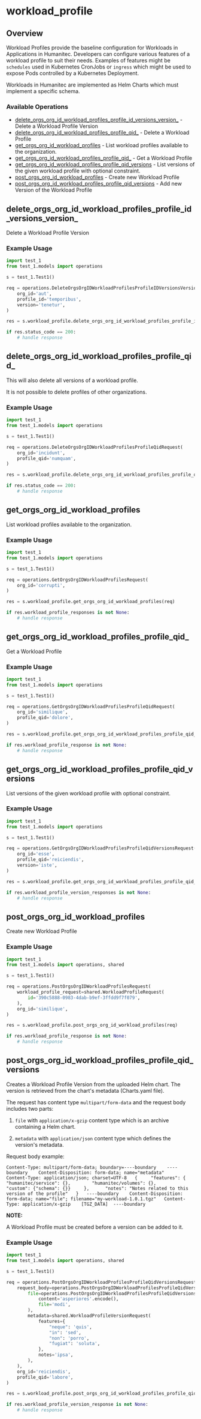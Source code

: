 # workload_profile

## Overview

Workload Profiles provide the baseline configuration for Workloads in Applications in Humanitec. Developers can configure various features of a workload profile to suit their needs. Examples of features might be `schedules` used in Kubernetes CronJobs or `ingress` which might be used to expose Pods controlled by a Kubernetes Deployment.

Workloads in Humanitec are implemented as Helm Charts which must implement a specific schema.
<SchemaDefinition schemaRef="#/components/schemas/WorkloadProfileRequest" />


### Available Operations

* [delete_orgs_org_id_workload_profiles_profile_id_versions_version_](#delete_orgs_org_id_workload_profiles_profile_id_versions_version_) - Delete a Workload Profile Version
* [delete_orgs_org_id_workload_profiles_profile_qid_](#delete_orgs_org_id_workload_profiles_profile_qid_) - Delete a Workload Profile
* [get_orgs_org_id_workload_profiles](#get_orgs_org_id_workload_profiles) - List workload profiles available to the organization.
* [get_orgs_org_id_workload_profiles_profile_qid_](#get_orgs_org_id_workload_profiles_profile_qid_) - Get a Workload Profile
* [get_orgs_org_id_workload_profiles_profile_qid_versions](#get_orgs_org_id_workload_profiles_profile_qid_versions) - List versions of the given workload profile with optional constraint.
* [post_orgs_org_id_workload_profiles](#post_orgs_org_id_workload_profiles) - Create new Workload Profile
* [post_orgs_org_id_workload_profiles_profile_qid_versions](#post_orgs_org_id_workload_profiles_profile_qid_versions) - Add new Version of the Workload Profile

## delete_orgs_org_id_workload_profiles_profile_id_versions_version_

Delete a Workload Profile Version

### Example Usage

```python
import test_1
from test_1.models import operations

s = test_1.Test1()

req = operations.DeleteOrgsOrgIDWorkloadProfilesProfileIDVersionsVersionRequest(
    org_id='aut',
    profile_id='temporibus',
    version='tenetur',
)

res = s.workload_profile.delete_orgs_org_id_workload_profiles_profile_id_versions_version_(req)

if res.status_code == 200:
    # handle response
```

## delete_orgs_org_id_workload_profiles_profile_qid_

This will also delete all versions of a workload profile.

It is not possible to delete profiles of other organizations.

### Example Usage

```python
import test_1
from test_1.models import operations

s = test_1.Test1()

req = operations.DeleteOrgsOrgIDWorkloadProfilesProfileQidRequest(
    org_id='incidunt',
    profile_qid='numquam',
)

res = s.workload_profile.delete_orgs_org_id_workload_profiles_profile_qid_(req)

if res.status_code == 200:
    # handle response
```

## get_orgs_org_id_workload_profiles

List workload profiles available to the organization.

### Example Usage

```python
import test_1
from test_1.models import operations

s = test_1.Test1()

req = operations.GetOrgsOrgIDWorkloadProfilesRequest(
    org_id='corrupti',
)

res = s.workload_profile.get_orgs_org_id_workload_profiles(req)

if res.workload_profile_responses is not None:
    # handle response
```

## get_orgs_org_id_workload_profiles_profile_qid_

Get a Workload Profile

### Example Usage

```python
import test_1
from test_1.models import operations

s = test_1.Test1()

req = operations.GetOrgsOrgIDWorkloadProfilesProfileQidRequest(
    org_id='similique',
    profile_qid='dolore',
)

res = s.workload_profile.get_orgs_org_id_workload_profiles_profile_qid_(req)

if res.workload_profile_response is not None:
    # handle response
```

## get_orgs_org_id_workload_profiles_profile_qid_versions

List versions of the given workload profile with optional constraint.

### Example Usage

```python
import test_1
from test_1.models import operations

s = test_1.Test1()

req = operations.GetOrgsOrgIDWorkloadProfilesProfileQidVersionsRequest(
    org_id='esse',
    profile_qid='reiciendis',
    version='iste',
)

res = s.workload_profile.get_orgs_org_id_workload_profiles_profile_qid_versions(req)

if res.workload_profile_version_responses is not None:
    # handle response
```

## post_orgs_org_id_workload_profiles

Create new Workload Profile

### Example Usage

```python
import test_1
from test_1.models import operations, shared

s = test_1.Test1()

req = operations.PostOrgsOrgIDWorkloadProfilesRequest(
    workload_profile_request=shared.WorkloadProfileRequest(
        id='390c5888-0983-4dab-b9ef-3ffdd9f7f079',
    ),
    org_id='similique',
)

res = s.workload_profile.post_orgs_org_id_workload_profiles(req)

if res.workload_profile_response is not None:
    # handle response
```

## post_orgs_org_id_workload_profiles_profile_qid_versions

Creates a Workload Profile Version from the uploaded Helm chart. The version is retrieved from the chart's metadata (Charts.yaml file).

The request has content type `multipart/form-data` and the request body includes two parts:

1. `file` with `application/x-gzip` content type which is an archive containing a Helm chart.

2. `metadata` with `application/json` content type which defines the version's metadata.

Request body example:

	Content-Type: multipart/form-data; boundary=----boundary 	----boundary 	Content-Disposition: form-data; name="metadata" 	Content-Type: application/json; charset=UTF-8 	{ 	  "features": { 	     "humanitec/service": {}, 	     "humanitec/volumes": {}, 	     "custom": {"schema": {}} 	  }, 	  "notes": "Notes related to this version of the profile" 	} 	----boundary 	Content-Disposition: form-data; name="file"; filename="my-workload-1.0.1.tgz" 	Content-Type: application/x-gzip 	[TGZ_DATA] 	----boundary

**NOTE:**

A Workload Profile must be created before a version can be added to it.

### Example Usage

```python
import test_1
from test_1.models import operations, shared

s = test_1.Test1()

req = operations.PostOrgsOrgIDWorkloadProfilesProfileQidVersionsRequest(
    request_body=operations.PostOrgsOrgIDWorkloadProfilesProfileQidVersionsRequestBody(
        file=operations.PostOrgsOrgIDWorkloadProfilesProfileQidVersionsRequestBodyFile(
            content='asperiores'.encode(),
            file='modi',
        ),
        metadata=shared.WorkloadProfileVersionRequest(
            features={
                "neque": 'quis',
                "in": 'sed',
                "non": 'porro',
                "fugiat": 'soluta',
            },
            notes='ipsa',
        ),
    ),
    org_id='reiciendis',
    profile_qid='labore',
)

res = s.workload_profile.post_orgs_org_id_workload_profiles_profile_qid_versions(req)

if res.workload_profile_version_response is not None:
    # handle response
```
